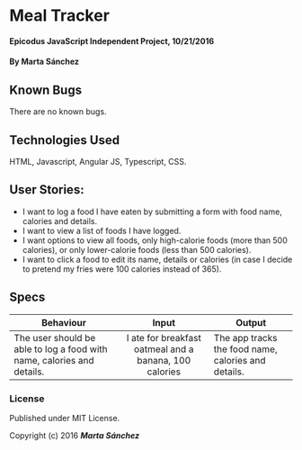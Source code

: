 # Meal Tracker

#### Epicodus JavaScript Independent Project, 10/21/2016

#### By **Marta Sánchez**


## Known Bugs

There are no known bugs.

## Technologies Used

HTML, Javascript, Angular JS, Typescript, CSS.

## User Stories:

* I want to log a food I have eaten by submitting a form with food name, calories and details.
* I want to view a list of foods I have logged.
* I want options to view all foods, only high-calorie foods (more than 500 calories), or only lower-calorie foods (less than 500 calories).
* I want to click a food to edit its name, details or calories (in case I decide to pretend my fries were 100 calories instead of 365).

## Specs

| Behaviour  | Input | Output |
| ------------- |:-------------:| -----|
| The user should be able to log a food with name, calories and details.     | I ate for breakfast oatmeal and a banana, 100 calories | The app tracks the food name, calories and details. |

### License

Published under MIT License.

Copyright (c) 2016 **_Marta Sánchez_**
